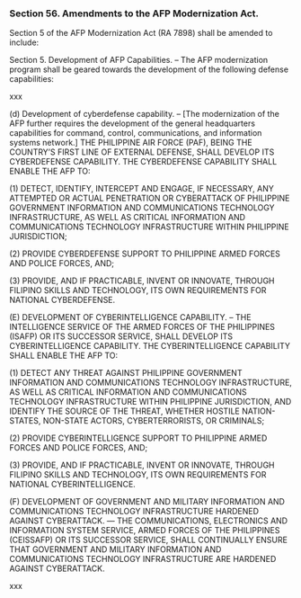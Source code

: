 ### Section 56. Amendments to the AFP Modernization Act.

Section 5 of the AFP Modernization Act (RA 7898) shall be amended to include:

Section 5. Development of AFP Capabilities. – The AFP modernization program shall be geared towards the development of the following defense capabilities:

xxx

(d) Development of cyberdefense capability. – [The modernization of the AFP further requires the development of the general headquarters capabilities for
command, control, communications, and information systems network.] THE PHILIPPINE AIR FORCE (PAF), BEING THE COUNTRY’S FIRST LINE OF EXTERNAL DEFENSE,
SHALL DEVELOP ITS CYBERDEFENSE CAPABILITY. THE CYBERDEFENSE CAPABILITY SHALL ENABLE THE AFP TO:

(1) DETECT, IDENTIFY, INTERCEPT AND ENGAGE, IF NECESSARY, ANY ATTEMPTED OR ACTUAL PENETRATION OR CYBERATTACK OF PHILIPPINE GOVERNMENT INFORMATION AND
COMMUNICATIONS TECHNOLOGY INFRASTRUCTURE, AS WELL AS CRITICAL INFORMATION AND COMMUNICATIONS TECHNOLOGY INFRASTRUCTURE WITHIN PHILIPPINE JURISDICTION;

(2) PROVIDE CYBERDEFENSE SUPPORT TO PHILIPPINE ARMED FORCES AND POLICE FORCES, AND;

(3) PROVIDE, AND IF PRACTICABLE, INVENT OR INNOVATE, THROUGH FILIPINO SKILLS AND TECHNOLOGY, ITS OWN REQUIREMENTS FOR NATIONAL CYBERDEFENSE.

(E) DEVELOPMENT OF CYBERINTELLIGENCE CAPABILITY. – THE INTELLIGENCE SERVICE OF THE ARMED FORCES OF THE PHILIPPINES (ISAFP) OR ITS SUCCESSOR SERVICE,
SHALL DEVELOP ITS CYBERINTELLIGENCE CAPABILITY. THE CYBERINTELLIGENCE CAPABILITY SHALL ENABLE THE AFP TO:

(1) DETECT ANY THREAT AGAINST PHILIPPINE GOVERNMENT INFORMATION AND COMMUNICATIONS TECHNOLOGY INFRASTRUCTURE, AS WELL AS CRITICAL INFORMATION AND
COMMUNICATIONS TECHNOLOGY INFRASTRUCTURE WITHIN PHILIPPINE JURISDICTION, AND IDENTIFY THE SOURCE OF THE THREAT, WHETHER HOSTILE NATION-STATES,
NON-STATE ACTORS, CYBERTERRORISTS, OR CRIMINALS;

(2) PROVIDE CYBERINTELLIGENCE SUPPORT TO PHILIPPINE ARMED FORCES AND POLICE FORCES, AND;

(3) PROVIDE, AND IF PRACTICABLE, INVENT OR INNOVATE, THROUGH FILIPINO SKILLS AND TECHNOLOGY, ITS OWN REQUIREMENTS FOR NATIONAL CYBERINTELLIGENCE.

(F) DEVELOPMENT OF GOVERNMENT AND MILITARY INFORMATION AND COMMUNICATIONS TECHNOLOGY INFRASTRUCTURE HARDENED AGAINST CYBERATTACK. — THE COMMUNICATIONS,
ELECTRONICS AND INFORMATION SYSTEM SERVICE, ARMED FORCES OF THE PHILIPPINES (CEISSAFP) OR ITS SUCCESSOR SERVICE, SHALL CONTINUALLY ENSURE THAT GOVERNMENT
AND MILITARY INFORMATION AND COMMUNICATIONS TECHNOLOGY INFRASTRUCTURE ARE HARDENED AGAINST CYBERATTACK.

xxx
